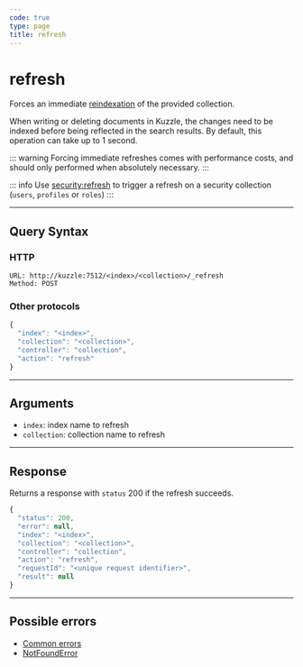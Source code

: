 ```yaml
---
code: true
type: page
title: refresh
---
```


# refresh

<SinceBadge version="2.0.0"/>

Forces an immediate [reindexation](https://www.elastic.co/guide/en/elasticsearch/reference/7.4/docs-refresh.html) of the provided collection.

When writing or deleting documents in Kuzzle, the changes need to be indexed before being reflected in the search results.
By default, this operation can take up to 1 second.

::: warning
Forcing immediate refreshes comes with performance costs, and should only performed when absolutely necessary.
:::

::: info
Use [security:refresh](/core/2/api/controllers/security/refresh) to trigger a refresh on a security collection (`users`, `profiles` or `roles`)
:::

---

## Query Syntax

### HTTP

```http
URL: http://kuzzle:7512/<index>/<collection>/_refresh
Method: POST
```

### Other protocols

```js
{
  "index": "<index>",
  "collection": "<collection>",
  "controller": "collection",
  "action": "refresh"
}
```

---

## Arguments

- `index`: index name to refresh
- `collection`: collection name to refresh

---

## Response

Returns a response with `status` 200 if the refresh succeeds.

```js
{
  "status": 200,
  "error": null,
  "index": "<index>",
  "collection": "<collection>",
  "controller": "collection",
  "action": "refresh",
  "requestId": "<unique request identifier>",
  "result": null
}
```

---

## Possible errors

- [Common errors](/core/2/api/essentials/errors/handling#common-errors)
- [NotFoundError](/core/2/api/essentials/errors/handling#notfounderror)
